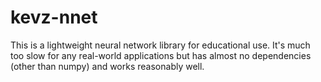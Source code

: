 # kevz-nnet
This is a lightweight neural network library for educational use. It's much too
slow for any real-world applications but has almost no dependencies (other than
numpy) and works reasonably well.
